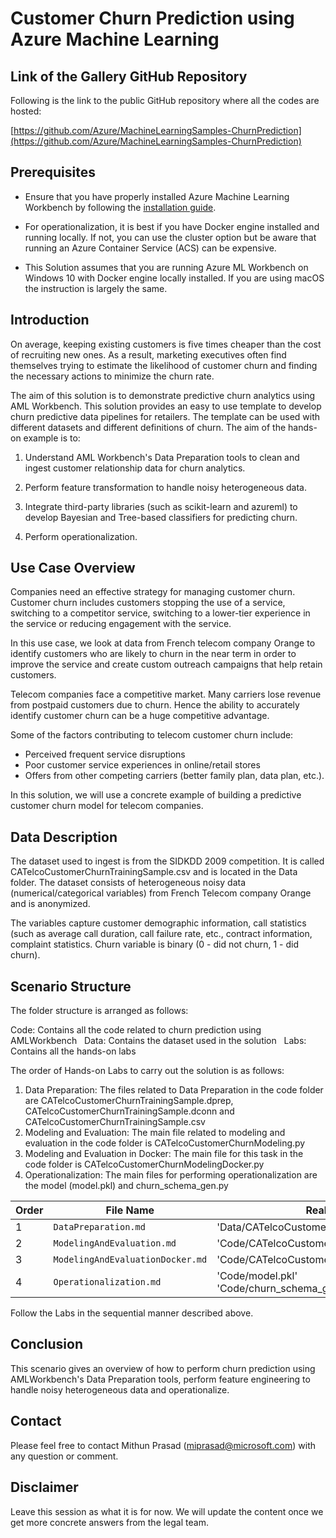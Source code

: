 # Customer Churn Prediction using Azure Machine Learning

## Link of the Gallery GitHub Repository
Following is the link to the public GitHub repository where all the codes are hosted:

[https://github.com/Azure/MachineLearningSamples-ChurnPrediction](https://github.com/Azure/MachineLearningSamples-ChurnPrediction)

## Prerequisites

* Ensure that you have properly installed Azure Machine Learning Workbench by following the [installation guide](./quick-start-installation.md).

* For operationalization, it is best if you have Docker engine installed and running locally. If not, you can use the cluster option but be aware that running an Azure Container Service (ACS) can be expensive.

* This Solution assumes that you are running Azure ML Workbench on Windows 10 with Docker engine locally installed. If you are using macOS the instruction is largely the same.

## Introduction
On average, keeping existing customers is five times cheaper than the cost of recruiting new ones. As a result, marketing executives often find themselves trying to estimate the likelihood of customer churn and finding the necessary actions to minimize the churn rate.

The aim of this solution is to demonstrate predictive churn analytics using AML Workbench. This solution provides an easy to use template to develop churn predictive data pipelines for retailers. The template can be used with different datasets and different definitions of churn. The aim of the hands-on example is to:

1. Understand AML Workbench's Data Preparation tools to clean and ingest customer relationship data for churn analytics.

2. Perform feature transformation to handle noisy heterogeneous data.

3. Integrate third-party libraries (such as scikit-learn and azureml) to develop Bayesian and Tree-based classifiers for predicting churn.

4. Perform operationalization.

## Use Case Overview
Companies need an effective strategy for managing customer churn. Customer churn includes customers stopping the use of a service, switching to a competitor service, switching to a lower-tier experience in the service or reducing engagement with the service.

In this use case, we look at data from French telecom company Orange to identify customers who are likely to churn in the near term in order to improve the service and create custom outreach campaigns that help retain customers.

Telecom companies face a competitive market. Many carriers lose revenue from postpaid customers due to churn. Hence the ability to accurately identify customer churn can be a huge competitive advantage.

Some of the factors contributing to telecom customer churn include:

* Perceived frequent service disruptions
* Poor customer service experiences in online/retail stores
* Offers from other competing carriers (better family plan, data plan, etc.).

In this solution, we will use a concrete example of building a predictive customer churn model for telecom companies.

## Data Description

The dataset used to ingest is from the SIDKDD 2009 competition. It is called CATelcoCustomerChurnTrainingSample.csv and is located in the Data folder. The dataset consists of heterogeneous noisy data (numerical/categorical variables) from French Telecom company Orange and is anonymized.

The variables capture customer demographic information, call statistics (such as average call duration, call failure rate, etc., contract information, complaint statistics. Churn variable is binary (0 - did not churn, 1 - did churn).

## Scenario Structure

The folder structure is arranged as follows:

Code: Contains all the code related to churn prediction using AMLWorkbench  
Data: Contains the dataset used in the solution  
Labs: Contains all the hands-on labs

The order of Hands-on Labs to carry out the solution is as follows:
1. Data Preparation:
The files related to Data Preparation in the code folder are CATelcoCustomerChurnTrainingSample.dprep, CATelcoCustomerChurnTrainingSample.dconn and CATelcoCustomerChurnTrainingSample.csv
2. Modeling and Evaluation:
The main file related to modeling and evaluation in the code folder is CATelcoCustomerChurnModeling.py
3. Modeling and Evaluation in Docker:
The main file for this task in the code folder is CATelcoCustomerChurnModelingDocker.py
4. Operationalization:
The main files for performing operationalization are the model (model.pkl) and churn_schema_gen.py

| Order| File Name | Realted Files |
|--|-----------|------|
| 1 | `DataPreparation.md` | 'Data/CATelcoCustomerChurnTrainingSample.csv' |
| 2 | `ModelingAndEvaluation.md` | 'Code/CATelcoCustomerChurnModeling.py' |
| 3 | `ModelingAndEvaluationDocker.md` | 'Code/CATelcoCustomerChurnModelingDocker.py' |
| 4 | `Operationalization.md` | 'Code/model.pkl'<br>'Code/churn_schema_gen.py' |

Follow the Labs in the sequential manner described above.
## Conclusion
This scenario gives an overview of how to perform churn prediction using AMLWorkbench's Data Preparation tools, perform feature engineering to handle noisy heterogeneous data and operationalize.

## Contact
Please feel free to contact Mithun Prasad (miprasad@microsoft.com) with any question or comment.

## Disclaimer
Leave this session as what it is for now. We will update the content once we get more concrete answers from the legal team.
